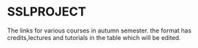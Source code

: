 # SSLPROJECT
The links for various courses in autumn semester.
the format has credits,lectures and tutorials in the table which will be edited.
